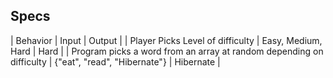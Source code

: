 ## Specs

| Behavior | Input | Output |
| Player Picks Level of difficulty | Easy, Medium, Hard | Hard |
| Program picks a word from an array at random depending on difficulty | {"eat", "read", "Hibernate"} | Hibernate |
